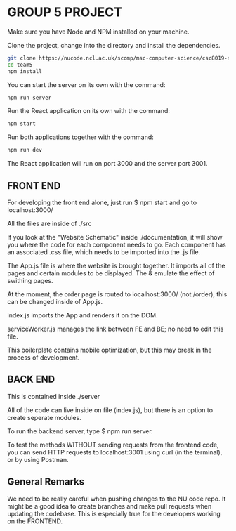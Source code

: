 # GROUP 5 PROJECT

Make sure you have Node and NPM installed on your machine.

Clone the project, change into the directory and install the dependencies.

```bash
git clone https://nucode.ncl.ac.uk/scomp/msc-computer-science/csc8019-software-engineering-and-team-project/team5.git
cd team5
npm install
```


You can start the server on its own with the command:

```bash
npm run server
```

Run the React application on its own with the command:

```bash
npm start
```

Run both applications together with the command:

```bash
npm run dev
```

The React application will run on port 3000 and the server port 3001.


## FRONT END

For developing the front end alone, just run $ npm start and go to localhost:3000/

All the files are inside of ./src

If you look at the "Website Schematic" inside ./documentation, it will show you where the code for each component needs to go. Each component has an associated .css file, which needs to be imported into the .js file.

The App.js file is where the website is brought together. It imports all of the pages and certain modules to be displayed. The <Router> & <Switch> emulate the effect of swithing pages.

At the moment, the order page is routed to localhost:3000/ (not /order), this can be changed inside of App.js.

index.js imports the App and renders it on the DOM.

serviceWorker.js manages the link between FE and BE; no need to edit this file.

This boilerplate contains mobile optimization, but this may break in the process of development.


## BACK END

This is contained inside ./server

All of the code can live inside on file (index.js), but there is an option to create seperate modules.

To run the backend server, type $ npm run server.

 To test the methods WITHOUT sending requests from the frontend code, you can send HTTP requests to localhost:3001 using curl (in the terminal), or by using Postman.


## General Remarks

We need to be really careful when pushing changes to the NU code repo. It might be a good idea to create branches and make pull requests when updating the codebase. This is especially true for the developers working on the FRONTEND.

